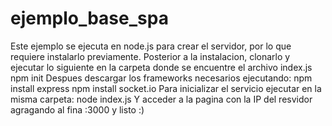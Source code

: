 # ejemplo_base_spa
Este ejemplo se ejecuta en node.js para crear el servidor, por lo que requiere instalarlo previamente.
Posterior a la instalacion, clonarlo y ejecutar lo siguiente en la carpeta donde se encuentre el archivo index.js
npm init
Despues descargar los frameworks necesarios ejecutando:
npm install express
npm install socket.io
Para inicializar el servicio ejecutar en la misma carpeta:
node index.js
Y acceder a la pagina con la IP del resvidor agragando al fina :3000
y listo :)

